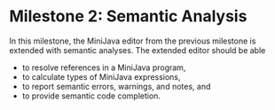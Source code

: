 # Milestone 2: Semantic Analysis

In this milestone, the MiniJava editor from the previous milestone is extended with semantic analyses. The extended editor should be able

* to resolve references in a MiniJava program, 
* to calculate types of MiniJava expressions,
* to report semantic errors, warnings, and notes, and
* to provide semantic code completion.